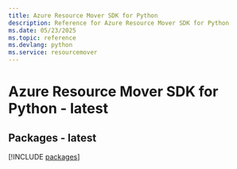 ```yaml
---
title: Azure Resource Mover SDK for Python
description: Reference for Azure Resource Mover SDK for Python
ms.date: 05/23/2025
ms.topic: reference
ms.devlang: python
ms.service: resourcemover
---
```

# Azure Resource Mover SDK for Python - latest
## Packages - latest
[!INCLUDE [packages](resource-mover-index.md)]